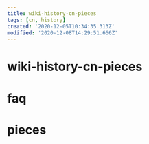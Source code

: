 ```yaml
---
title: wiki-history-cn-pieces
tags: [cn, history]
created: '2020-12-05T10:34:35.313Z'
modified: '2020-12-08T14:29:51.666Z'
---
```


# wiki-history-cn-pieces

# faq

# pieces
